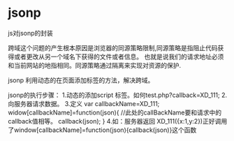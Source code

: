 jsonp
=====

js对jsonp的封装

跨域这个问题的产生根本原因是浏览器的同源策略限制,同源策略是指阻止代码获得或者更改从另一个域名下获得的文件或者信息。
也就是说我们的请求地址必须和当前网站的地指相同。同源策略通过隔离来实现对资源的保护.

jsonp 利用动态的在页面添加标签的方法，解决跨域。

jsonp的执行步骤：
1.动态的添加script 标签。如何test.php?callback=XD_111;
2.向服务器请求数据。
3.定义 var callbackName=XD_111;
 widow[callbackName]=function(json){  //此处的callBackName要和请求中的callback值相等。
    callback(json);
}
4.如：服务器返回 XD_111({x:1,y:2})正好调用了window[callbackName]=function(json){callback(json)}这个函数
